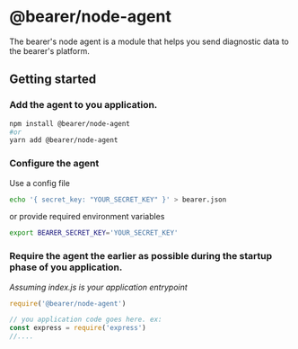 # @bearer/node-agent

The bearer's node agent is a module that helps you send diagnostic data to the bearer's platform.

## Getting started

### Add the agent to you application.

```bash
npm install @bearer/node-agent
#or
yarn add @bearer/node-agent
```

### Configure the agent

Use a config file

```bash
echo '{ secret_key: "YOUR_SECRET_KEY" }' > bearer.json
```

or provide required environment variables

```bash
export BEARER_SECRET_KEY='YOUR_SECRET_KEY'
```

### Require the agent the earlier as possible during the startup phase of you application.

_Assuming index.js is your application entrypoint_

```javascript
require('@bearer/node-agent')

// you application code goes here. ex:
const express = require('express')
//....
```
